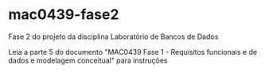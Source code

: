 # mac0439-fase2
Fase 2 do projeto da disciplina Laboratório de Bancos de Dados

Leia a parte 5 do documento "MAC0439 Fase 1 - Requisitos funcionais e de dados e modelagem conceitual" para instruções
